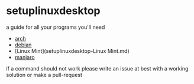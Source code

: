 # setuplinuxdesktop
a guide for all your programs you'll need

- [arch](setuplinuxdesktop-arch.md)
- [debian](setuplinuxdesktop-debian.md)
- [Linux Mint](setuplinuxdesktop-Linux Mint.md)
- [manjaro](setuplinuxdesktop-manjaro.md)

if a command should not work please write an issue at best with a working solution or make a pull-request
